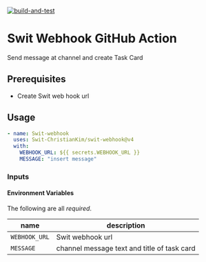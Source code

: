 [![build-and-test](https://github.com/Swit-ChristianKim/swit-webhook/actions/workflows/test.yml/badge.svg)](https://github.com/Swit-ChristianKim/swit-webhook/actions/workflows/test.yml)

# Swit Webhook GitHub Action

Send message at channel and create Task Card

## Prerequisites
- Create Swit web hook url

## Usage

```yaml
- name: Swit-webhook
  uses: Swit-ChristianKim/swit-webhook@v4
  with:
    WEBHOOK_URL: ${{ secrets.WEBHOOK_URL }}
    MESSAGE: "insert message"
```

### Inputs
#### Environment Variables
The following are all _required_.

|name|description|
|---|---|
|`WEBHOOK_URL`| Swit webhook url|
|`MESSAGE`| channel message text and title of task card |
